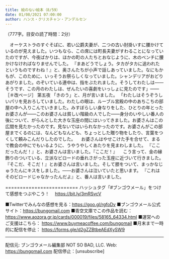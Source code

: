 ```yaml
---
title: 絵のない絵本（8/59）
date: 01/08/2021 07:00:00
author: ハンス・クリスチャン・アンデルセン
---
```


（777字。目安の読了時間：2分）

　オーケストラのすぐそばに、若い公爵夫妻が、二つの古い肘掛いすに腰かけているのが見えました。いつもなら、この席には町長夫妻がすわることになっていたのですが、今夜ばかりは、ほかの町の人たちとおなじように、木のベンチに腰かけなければなりませんでした。 『まあどうでしょう。タカがタカに追われたというものですわね！』と、奥さんたちが小声で話しあっていました。なにもかもが、このために、いっそうお祭らしくなっていました。シャンデリアがおどりあがりました。のぞいている連中は、指をぶたれました。そうしてわたしは――そうです、この月のわたしは、ぜんたいの喜劇をいっしょに見たのです」―― ［＃改ページ］ 第五夜 「きのう」と、月が言いました。 「わたしはそうぞうしいパリを見おろしていました。わたしの眼は、ルーブル宮殿の中のあちこちの部屋の中へ入りこんでいきました。みすぼらしい身なりをした、ひとりの年とったお婆さんが――このお婆さんは貧しい階級の人でした――身分のいやしい番人の後について、がらんとした大きな玉座の間にはいってきました。お婆さんはこの広間を見たかったのです。見ないではいられなかったのです。お婆さんがこの部屋までくるのには、なんどもなんども、ちょっとした贈り物をしたり、言葉をつくして頼みこんだりしたのでした。 　お婆さんはやせこけた手を合せて、まるで教会の中にでもいるように、うやうやしくあたりを見まわしました。 『ここだったんだ！』と、お婆さんは言いました。『ここだ！』 　こう言って、金の縁飾りのついている、立派なビロードの垂れさがった玉座に近づいて行きました。 『そこだ、そこだ！』とお婆さんは言いました。そして膝をついて、まっかなじゅうたんにキスをしました。――お婆さんは泣いていたと思います。  『これはそのビロードじゃなかったんだよ』と、番人は言いました。

=========================
ハッシュタグ「#ブンゴウメール」をつけて感想をつぶやこう！　
https://bit.ly/3mRSvcV

■Twitterでみんなの感想を見る：https://goo.gl/rgfoDv
■ブンゴウメール公式サイト：https://bungomail.com
■青空文庫でこの作品を読む：https://www.aozora.gr.jp/cards/000019/files/58165_64334.html
■運営へのご支援はこちら： https://www.buymeacoffee.com/bungomail
■月末まで一時的に配信を停止： https://forms.gle/d2gZZBtbeAEdXySW9

-------
配信元: ブンゴウメール編集部
NOT SO BAD, LLC.
Web: https://bungomail.com
配信停止：[unsubscribe]

